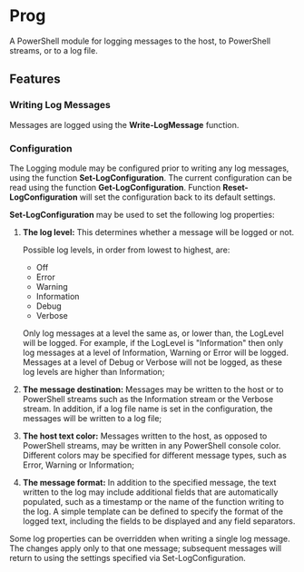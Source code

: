 # Prog
A PowerShell module for logging messages to the host, to PowerShell streams, or to a log file.

## Features

### Writing Log Messages
Messages are logged using the **Write-LogMessage** function.

### Configuration
The Logging module may be configured prior to writing any log messages, using the function **Set-LogConfiguration**.  The current configuration can be read using the function **Get-LogConfiguration**.  Function **Reset-LogConfiguration** will set the configuration back to its default settings.

**Set-LogConfiguration** may be used to set the following log properties:

1) **The log level:**  This determines whether a message will be logged or not.  
	
   Possible log levels, in order from lowest to highest, are: 
   * Off
   * Error
   * Warning
   * Information
   * Debug
   * Verbose 

   Only log messages at a level the same as, or lower than, the LogLevel will be logged.  For example, if the LogLevel is "Information" then only log messages at a level of Information, Warning or Error will be logged.  Messages at a level of Debug or Verbose will not be logged, as these log levels are higher than Information;

2) **The message destination:**  Messages may be written to the host or to PowerShell streams such as the Information stream or the Verbose stream.  In addition, if a log file name is set in the configuration, the messages will be written to a log file;

3) **The host text color:**  Messages written to the host, as opposed to PowerShell streams, may be written in any PowerShell console color.  Different colors may be specified for different message types, such as Error, Warning or Information;

4) **The message format:**  In addition to the specified message, the text written to the log may include additional fields that are automatically populated, such as a timestamp or the name of the function writing to the log.  A simple template can be defined to specify the format of the logged text, including the fields to be displayed and any field separators.

Some log properties can be overridden when writing a single log message.  The changes apply only to that one message; subsequent messages will return to using the settings specified via Set-LogConfiguration.